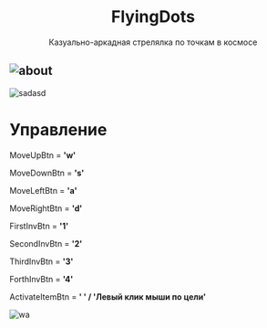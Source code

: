 <h1 align='center'>FlyingDots</h1>

<p align='center'>Казуально-аркадная стрелялка по точкам в космосе</p>

![about](https://user-images.githubusercontent.com/15687222/144636998-34b6cf9d-ac0f-4a34-8c26-5780d2da1d6f.gif)
---


![sadasd](https://user-images.githubusercontent.com/15687222/144644866-2da6d856-da38-4de8-8e62-9b01dd8896f0.gif)

# Управление



MoveUpBtn = <b>'w'</b>

MoveDownBtn = <b>'s'</b>

MoveLeftBtn = <b>'a'</b>

MoveRightBtn = <b>'d'</b>

FirstInvBtn = <b>'1'</b>

SecondInvBtn = <b>'2'</b>

ThirdInvBtn = <b>'3'</b>

ForthInvBtn = <b>'4'</b>

ActivateItemBtn = <b>' ' / 'Левый клик мыши по цели'</b>


![wa](https://user-images.githubusercontent.com/15687222/144636768-0c99a7dd-fb51-465d-a38a-42241ba0707c.gif)

